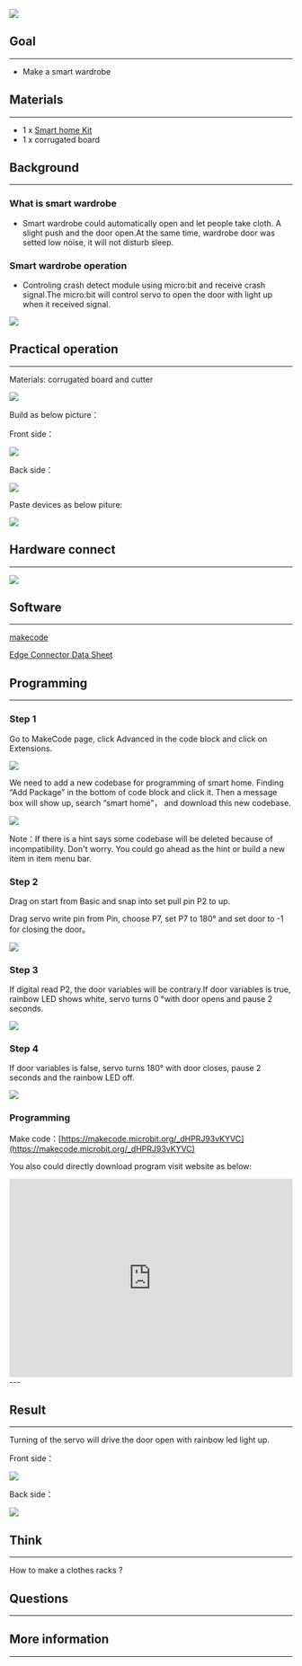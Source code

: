 ![](https://i.imgur.com/1BOixPA.jpg)
## Goal
---


- Make a smart wardrobe

## Materials
---

- 1 x [Smart home Kit](https://www.elecfreaks.com/estore)
- 1 x corrugated board

## Background
---
### What is smart wardrobe
- Smart wardrobe could automatically open and let people take cloth. A slight push and the door open.At the same time, wardrobe door was setted low noise, it will not disturb sleep.

### Smart wardrobe operation
- Controling crash detect module using micro:bit and receive crash signal.The micro:bit will control servo to open the door with light up when it received signal.

![](https://i.imgur.com/Pq9yMxM.png)

## Practical operation
---
Materials: corrugated board and cutter

![](https://i.imgur.com/PuJE7uj.jpg)

Build as below picture：

Front side：

![](https://i.imgur.com/lNqGReU.jpg)

Back side：

![](https://i.imgur.com/mDXBxp3.jpg)


Paste devices as below piture:

![](https://i.imgur.com/miuzisu.jpg)


## Hardware connect
---

![](https://i.imgur.com/k1tNYcb.png)





## Software
---
[makecode](https://makecode.microbit.org/#)

[Edge Connector Data Sheet](https://www.elecfreaks.com/learn-cn/Edge_Connector_Data_Sheet/)



## Programming
---
### Step 1
Go to MakeCode page, click Advanced in the code block and click on Extensions.

![](https://i.imgur.com/2qCyzQ7.png)

We need to add a new codebase for programming of smart home. Finding “Add Package” in the bottom of code block and click it. Then a message box will show up, search “smart home"， and download this new codebase.

![](https://i.imgur.com/QR2s7LD.png)

Note：If there is a hint says some codebase will be deleted because of incompatibility. Don't worry. You could go ahead as the hint or build a new item in item menu bar.


### Step 2

Drag on start from Basic and snap into set pull pin P2 to up.

Drag servo write pin from Pin, choose P7, set P7 to 180° and set door to -1 for closing the door。

![](https://i.imgur.com/rNh3b8D.png)

### Step 3

If digital read P2, the door variables will be contrary.If door variables is true, rainbow LED shows
white, servo turns 0 °with door opens and pause 2 seconds.


![](https://i.imgur.com/N1sMg3r.png)

### Step 4

If door variables is false, servo turns 180° with door closes, pause 2 seconds and the rainbow
LED off. 

![](https://i.imgur.com/twe7XV2.png)


### Programming

Make code：[https://makecode.microbit.org/_dHPRJ93vKYVC](https://makecode.microbit.org/_dHPRJ93vKYVC)

You also could directly download program visit website as below:

<div style="position:relative;height:0;padding-bottom:70%;overflow:hidden;"><iframe style="position:absolute;top:0;left:0;width:100%;height:100%;" src="https://makecode.microbit.org/#pub:_dHPRJ93vKYVC" frameborder="0" sandbox="allow-popups allow-forms allow-scripts allow-same-origin"></iframe></div>  
---

## Result
---
Turning of the servo will drive the door open with rainbow led light up.

Front side：

![](https://i.imgur.com/XyAjCbV.jpg)

Back side：

![](https://i.imgur.com/mEbCjUQ.jpg)

## Think
---
How to make a clothes racks ? 

## Questions
---


## More information  
---

